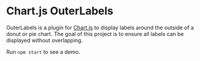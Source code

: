 # Chart.js OuterLabels

OuterLabels is a plugin for [Chart.js](http://www.chartjs.org) to display labels around the outside of a donut or pie chart. The goal of this project is to ensure all labels can be displayed without overlapping.

Run `npm start` to see a demo.
